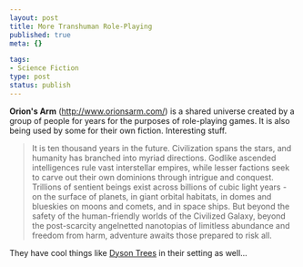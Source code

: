 ```yaml
--- 
layout: post
title: More Transhuman Role-Playing
published: true
meta: {}

tags: 
- Science Fiction
type: post
status: publish
---
```

<strong>Orion's Arm</strong> (<a href="http://www.orionsarm.com/">http://www.orionsarm.com/</a>) is a shared universe created by a group of people for years for the purposes of role-playing games. It is also being used by some for their own fiction. Interesting stuff.
<blockquote>It is ten thousand years in the future. Civilization spans the stars, and humanity has branched into myriad directions. Godlike ascended intelligences rule vast interstellar empires, while lesser factions seek to carve out their own dominions through intrigue and conquest. Trillions of sentient beings exist across billions of cubic light years - on the surface of planets, in giant orbital habitats, in domes and blueskies on moons and comets, and in space ships. But beyond the safety of the human-friendly worlds of the Civilized Galaxy, beyond the post-scarcity angelnetted nanotopias of limitless abundance and freedom from harm, adventure awaits those prepared to risk all. </blockquote>
They have cool things like <a href="http://www.orionsarm.com/civ/Dyson_Trees.html">Dyson Trees</a> in their setting as well...
